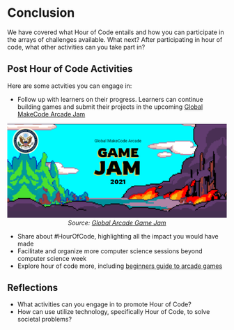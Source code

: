 # Conclusion

We have covered what Hour of Code entails and how you can participate in the arrays of challenges available. What next? After participating in hour of code, what other activities can you take part in?

## Post Hour of Code Activities
Here are some actvities you can engage in:
* Follow up with learners on their progress. Learners can continue building games and submit their projects in the upcoming [Global MakeCode Arcade Jam](https://aka.ms/ArcadeGJ)

<p align="center"> <img alt="Intro to Programming" src="../assets/global game jam.png" width="1000px" /><br><em>Source: <a href="https://aka.ms/ArcadeGJ">Global Arcade Game Jam</a></em></p>

* Share about #HourOfCode, highlighting all the impact you would have made
* Facilitate and organize more computer science sessions beyond computer science week
* Explore hour of code more, including [beginners guide to arcade games](https://arcade.makecode.com/--skillmap#beginner)

## Reflections
* What activities can you engage in to promote Hour of Code?
* How can use utilize technology, specifically Hour of Code, to solve societal problems?